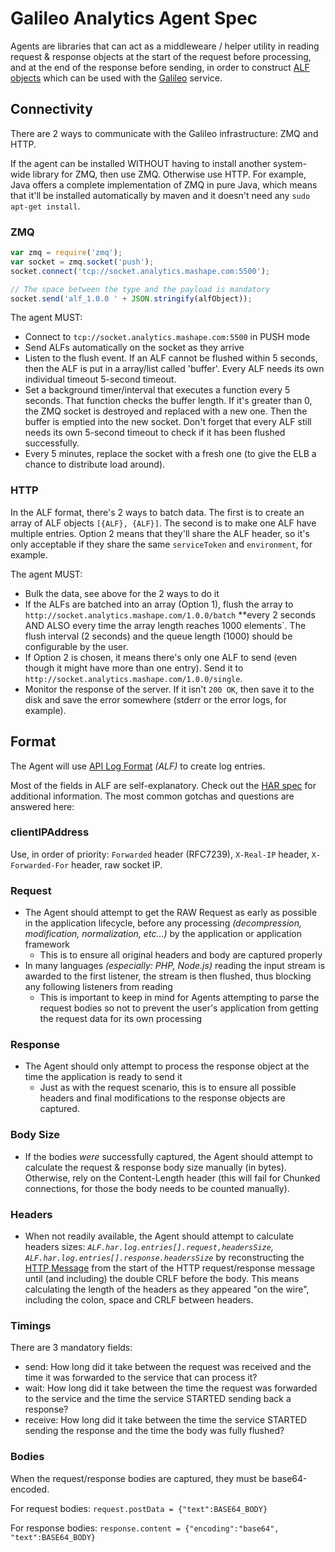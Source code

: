 # Galileo Analytics Agent Spec

Agents are libraries that can act as a middleweare / helper utility in reading request & response objects at the start of the request before processing, and at the end of the response before sending, in order to construct [ALF objects](https://github.com/Mashape/api-log-format) which can be used with the [Galileo](https://www.apianalytics.com/) service.

## Connectivity

There are 2 ways to communicate with the Galileo infrastructure: ZMQ and HTTP.

If the agent can be installed WITHOUT having to install another system-wide library for ZMQ, then use ZMQ. Otherwise use HTTP. For example, Java offers a complete implementation of ZMQ in pure Java, which means that it'll be installed automatically by maven and it doesn't need any `sudo apt-get install`.

### ZMQ

```js
var zmq = require('zmq');
var socket = zmq.socket('push');
socket.connect('tcp://socket.analytics.mashape.com:5500');

// The space between the type and the payload is mandatory
socket.send('alf_1.0.0 ' + JSON.stringify(alfObject));
```

The agent MUST:

- Connect to `tcp://socket.analytics.mashape.com:5500` in PUSH mode
- Send ALFs automatically on the socket as they arrive
- Listen to the flush event. If an ALF cannot be flushed within 5 seconds, then the ALF is put in a array/list called 'buffer'. Every ALF needs its own individual timeout 5-second timeout.
- Set a background timer/interval that executes a function every 5 seconds. That function checks the buffer length. If it's greater than 0, the ZMQ socket is destroyed and replaced with a new one. Then the buffer is emptied into the new socket. Don't forget that every ALF still needs its own 5-second timeout to check if it has been flushed successfully.
- Every 5 minutes, replace the socket with a fresh one (to give the ELB a chance to distribute load around).

### HTTP

In the ALF format, there's 2 ways to batch data. The first is to create an array of ALF objects `[{ALF}, {ALF}]`. The second is to make one ALF have multiple entries. Option 2 means that they'll share the ALF header, so it's only acceptable if they share the same `serviceToken` and `environment`, for example.

The agent MUST:

- Bulk the data, see above for the 2 ways to do it
- If the ALFs are batched into an array (Option 1), flush the array to `http://socket.analytics.mashape.com/1.0.0/batch` **every 2 seconds AND ALSO every time the array length reaches 1000 elements`. The flush interval (2 seconds) and the queue length (1000) should be configurable by the user.
- If Option 2 is chosen, it means there's only one ALF to send (even though it might have more than one entry). Send it to `http://socket.analytics.mashape.com/1.0.0/single`.
- Monitor the response of the server. If it isn't `200 OK`, then save it to the disk and save the error somewhere (stderr or the error logs, for example).


## Format

The Agent will use [API Log Format](https://github.com/Mashape/api-log-format) *(ALF)* to create log entries.

Most of the fields in ALF are self-explanatory. Check out the [HAR spec](http://www.softwareishard.com/blog/har-12-spec/) for additional information. The most common gotchas and questions are answered here:

### clientIPAddress

Use, in order of priority: `Forwarded` header (RFC7239), `X-Real-IP` header, `X-Forwarded-For` header, raw socket IP.

### Request

- The Agent should attempt to get the RAW Request as early as possible in the application lifecycle, before any processing *(decompression, modification, normalization, etc...)* by the application or application framework
  - This is to ensure all original headers and body are captured properly
- In many languages *(especially: PHP, Node.js)* reading the input stream is awarded to the first listener, the stream is then flushed, thus blocking any following listeners from reading
  - This is important to keep in mind for Agents attempting to parse the request bodies so not to prevent the user's application from getting the request data for its own processing

### Response

- The Agent should only attempt to process the response object at the time the application is ready to send it
  - Just as with the request scenario, this is to ensure all possible headers and final modifications to the response objects are captured.

### Body Size

- If the bodies *were* successfully captured, the Agent should attempt to calculate the request & response body size manually (in bytes). Otherwise, rely on the Content-Length header (this will fail for Chunked connections, for those the body needs to be counted manually).

### Headers

- When not readily available, the Agent should attempt to calculate headers sizes: *`ALF.har.log.entries[].request,headersSize`, `ALF.har.log.entries[].response.headersSize`* by reconstructing the [HTTP Message](http://httpwg.github.io/specs/rfc7230.html#http.message) from the start of the HTTP request/response message until (and including) the double CRLF before the body. This means calculating the length of the headers as they appeared "on the wire", including the colon, space and CRLF between headers.

### Timings

There are 3 mandatory fields:

- send: How long did it take between the request was received and the time it was forwarded to the service that can process it?
- wait: How long did it take between the time the request was forwarded to the service and the time the service STARTED sending back a response?
- receive: How long did it take between the time the service STARTED sending the response and the time the body was fully flushed?

### Bodies

When the request/response bodies are captured, they must be base64-encoded.

For request bodies: `request.postData = {"text":BASE64_BODY}`

For response bodies: `response.content = {"encoding":"base64", "text":BASE64_BODY}`
